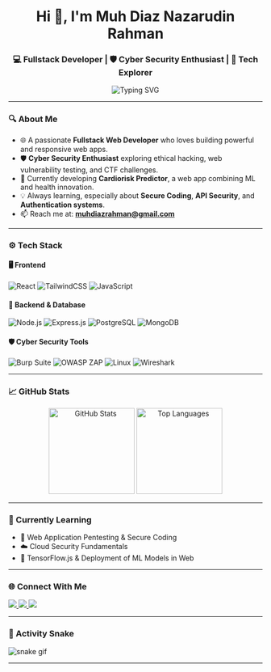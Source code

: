 <h1 align="center">Hi 👋, I'm Muh Diaz Nazarudin Rahman</h1>
<h3 align="center">💻 Fullstack Developer | 🛡️ Cyber Security Enthusiast | 🚀 Tech Explorer</h3>

<p align="center">
  <img src="https://readme-typing-svg.demolab.com?font=Fira+Code&pause=1000&center=true&vCenter=true&multiline=true&width=600&height=80&lines=Turning+ideas+into+secure+web+experiences.;Fullstack+Developer+%7C+React+%2F+Node.js+%2F+PostgreSQL.;Cyber+Security+Enthusiast+%7C+Bug+Hunter+%7C+CTF+Player." alt="Typing SVG" />
</p>

---

### 🔍 About Me

- 🌐 A passionate **Fullstack Web Developer** who loves building powerful and responsive web apps.
- 🛡️ **Cyber Security Enthusiast** exploring ethical hacking, web vulnerability testing, and CTF challenges.
- 🔭 Currently developing **Cardiorisk Predictor**, a web app combining ML and health innovation.
- 💡 Always learning, especially about **Secure Coding**, **API Security**, and **Authentication systems**.
- 📫 Reach me at: **muhdiazrahman@gmail.com**

---

### ⚙️ Tech Stack

#### 🖥️ Frontend
![React](https://img.shields.io/badge/-React-61DAFB?logo=react&logoColor=black&style=flat)
![TailwindCSS](https://img.shields.io/badge/-TailwindCSS-38B2AC?logo=tailwind-css&logoColor=white&style=flat)
![JavaScript](https://img.shields.io/badge/-JavaScript-F7DF1E?logo=javascript&logoColor=black&style=flat)

#### 🔧 Backend & Database
![Node.js](https://img.shields.io/badge/-Node.js-339933?logo=node.js&logoColor=white&style=flat)
![Express.js](https://img.shields.io/badge/-Express-000000?logo=express&logoColor=white&style=flat)
![PostgreSQL](https://img.shields.io/badge/-PostgreSQL-336791?logo=postgresql&logoColor=white&style=flat)
![MongoDB](https://img.shields.io/badge/-MongoDB-47A248?logo=mongodb&logoColor=white&style=flat)

#### 🛡️ Cyber Security Tools
![Burp Suite](https://img.shields.io/badge/-Burp%20Suite-ff5722?style=flat&logo=burp-suite&logoColor=white)
![OWASP ZAP](https://img.shields.io/badge/-OWASP%20ZAP-2D2D2D?style=flat&logo=owasp)
![Linux](https://img.shields.io/badge/-Linux-FCC624?style=flat&logo=linux&logoColor=black)
![Wireshark](https://img.shields.io/badge/-Wireshark-1679A7?style=flat&logo=wireshark&logoColor=white)

---

### 📈 GitHub Stats

<p align="center">
  <img src="https://github-readme-stats.vercel.app/api?username=muhdiaz&show_icons=true&theme=tokyonight" alt="GitHub Stats" height="170" />
  <img src="https://github-readme-stats.vercel.app/api/top-langs/?username=muhdiaz&layout=compact&theme=tokyonight" alt="Top Languages" height="170" />
</p>

---

### 🧠 Currently Learning

- 🔐 Web Application Pentesting & Secure Coding
- ☁️ Cloud Security Fundamentals
- 🧠 TensorFlow.js & Deployment of ML Models in Web

---

### 🌐 Connect With Me

<p>
  <a href="https://www.linkedin.com/in/muhdiaz/" target="_blank">
    <img src="https://img.shields.io/badge/-LinkedIn-blue?style=flat&logo=linkedin&logoColor=white" />
  </a>
  <a href="mailto:muhdiazrahman@gmail.com">
    <img src="https://img.shields.io/badge/-Gmail-red?style=flat&logo=gmail&logoColor=white" />
  </a>
  <a href="https://github.com/muhdiaz">
    <img src="https://img.shields.io/badge/-GitHub-000?style=flat&logo=github&logoColor=white" />
  </a>
</p>

---

### 🐍 Activity Snake

![snake gif](https://github.com/muhdiaz/muhdiaz/blob/output/github-contribution-grid-snake.svg)

---

